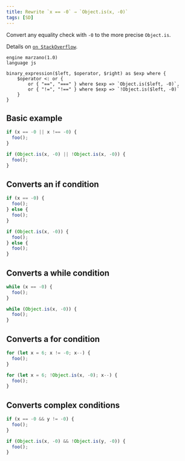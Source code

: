 ```yaml
---
title: Rewrite `x == -0` ⇒ `Object.is(x, -0)`
tags: [SD]
---
```


Convert any equality check with `-0` to the more precise `Object.is`.

Details on [`on StackOverflow`](https://stackoverflow.com/questions/7223359/are-0-and-0-the-same).


```grit
engine marzano(1.0)
language js

binary_expression($left, $operator, $right) as $exp where {
    $operator <: or {
        or { "==", "===" } where $exp => `Object.is($left, -0)`,
        or { "!=", "!==" } where $exp => `!Object.is($left, -0)`
    }
}
```

## Basic example

```javascript
if (x == -0 || x !== -0) {
  foo();
}
```

```typescript
if (Object.is(x, -0) || !Object.is(x, -0)) {
  foo();
}
```

## Converts an if condition

```javascript
if (x == -0) {
  foo();
} else {
  foo();
}
```

```typescript
if (Object.is(x, -0)) {
  foo();
} else {
  foo();
}
```

## Converts a while condition

```javascript
while (x == -0) {
  foo();
}
```

```typescript
while (Object.is(x, -0)) {
  foo();
}
```

## Converts a for condition

```javascript
for (let x = 6; x != -0; x--) {
  foo();
}
```

```typescript
for (let x = 6; !Object.is(x, -0); x--) {
  foo();
}
```

## Converts complex conditions

```javascript
if (x == -0 && y != -0) {
  foo();
}
```

```typescript
if (Object.is(x, -0) && !Object.is(y, -0)) {
  foo();
}
```

